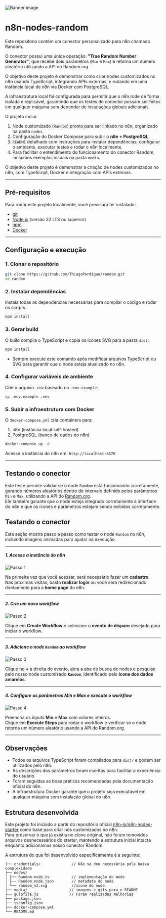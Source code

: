 ![Banner image](media/banner.png)

# n8n-nodes-random

Este repositório contém um conector personalizado para n8n chamado Random.

O conector possui uma única operação: **"True Random Number Generator"**, que recebe dois parâmetros (`Min` e `Max`) e retorna um número aleatório utilizando a API do Random.org

O objetivo deste projeto é demonstrar como criar nodes customizados no n8n usando TypeScript, integrando APIs externas, e rodando em uma instância local de n8n via Docker com PostgreSQL.

A infraestrutura local foi configurada para permitir que o n8n rode de forma isolada e replicável, garantindo que os testes do conector possam ser feitos em qualquer máquina sem depender de instalações globais adicionais.

O projeto inclui:

1. Node customizado (`Random`) pronto para ser linkado no n8n, organizado na pasta `nodes`.
2. Configuração do Docker Compose para subir o **n8n + PostgreSQL**.
3. `README` detalhado com instruções para instalar dependências, configurar o ambiente, executar testes e rodar o n8n localmente.
4. Para facilitar o entendimento do funcionamento do conector Random, incluímos exemplos visuais na pasta `media`.

O objetivo deste projeto é demonstrar a criação de nodes customizados no n8n, com TypeScript, Docker e integração com APIs externas.

---

## Pré-requisitos

Para rodar este projeto localmente, você precisará ter instalado:

* [git](https://git-scm.com/downloads)
* [Node.js](https://nodejs.org/) (versão 22 LTS ou superior)
* [npm](https://www.npmjs.com/)
* [Docker](https://docs.docker.com/get-docker/)

---

## Configuração e execução

### 1. Clonar o repositório
```bash
git clone https://github.com/ThiagoPerdigao/random.git
cd random
```

### 2. Instalar dependências

Instala todas as dependências necessárias para compilar o código e rodar os scripts.

```bash
npm install
```

### 3. Gerar build

O build compila o TypeScript e copia os ícones SVG para a pasta `dist`:

```bash
npm install
```
* Sempre execute este comando após modificar arquivos TypeScript ou SVG para garantir que o node esteja atualizado no n8n.

### 4. Configurar variáveis de ambiente

Crie o arquivo `.env` baseado no `.env.example`:

```bash
cp .env.example .env
```


### 5. Subir a infraestrutura com Docker

O `docker-compose.yml` cria containers para:
1. n8n (instância local self-hosted)
2. PostgreSQL (banco de dados do n8n)

```bash
docker-compose up -d
```

Acesse a instância do n8n em: `http://localhost:5678`

---

## Testando o conector

Este teste permite validar se o node `Random` está funcionando corretamente, gerando números aleatórios dentro do intervalo definido pelos parâmetros `Min` e `Max`, utilizando a API do [Random.org](https://www.random.org/integers/).  
Ele também garante que o node esteja integrado corretamente à interface do n8n e que os ícones e parâmetros estejam sendo exibidos corretamente.

## Testando o conector

Esta seção mostra passo a passo como testar o node `Random` no n8n, incluindo imagens animadas para ajudar na execução.

---

##### 1. Acesse a instância do n8n

![Passo 1](media/Passo1.gif)

Na primeira vez que você acessar, será necessário fazer um **cadastro**.  
Nas próximas visitas, basta **realizar login** ou você será redirecionado diretamente para a **home page** do n8n.

---

##### 2. Crie um novo workflow

![Passo 2](media/Passo2.gif)

Clique em **Create Workflow** e selecione o **evento de disparo** desejado para iniciar o workflow.

---

##### 3. Adicione o node `Random` ao workflow

![Passo 3](media/Passo3.gif)

Clique no **+** à direita do evento, abra a aba de busca de nodes e pesquise pelo nosso node customizado **`Random`**, identificado pelo **ícone dos dados amarelos**.

---

##### 4. Configure os parâmetros Min e Max e execute o workflow

![Passo 4](media/Passo4.gif)

Preencha os inputs **Min** e **Max** com valores inteiros.  
Clique em **Execute Steps** para rodar o workflow e verificar se o node retorna um número aleatório usando a API do Random.org.

---

## Observações

- Todos os arquivos TypeScript foram compilados para `dist/` e podem ser utilizados pelo n8n.
- As descrições dos parâmetros foram escritas para facilitar a experiência do usuário.
- Foram seguidas as boas práticas recomendadas pela documentação oficial do n8n.
- A infraestrutura Docker garante que o projeto seja executável em qualquer máquina sem instalação global do n8n.


## Estrutura desenvolvida

Este projeto foi iniciado a partir do repositório oficial [n8n-io/n8n-nodes-starter](https://github.com/n8n-io/n8n-nodes-starter) como base para criar nós customizados no n8n.  
Para preservar o que já existia no clone original, não foram removidos arquivos desnecessários do starter, mantendo a estrutura inicial intacta enquanto adicionamos nosso conector Random.

A estrutura do que foi desenvolvido especificamente é a seguinte:

``` n8n-nodes-random/
├── credentials/              // Não se deu necessária pela baixa complexidade
├── nodes/
│ ├── Random.node.ts          // implementação do node
│ ├── Random.node.json        // metadata do node
│ └── random_v2.svg           //ícone do node
├── media/                   // imagens e gifs para o README
├── gulpfile.js              // Foram realizadas melhorias
├── package.json
├── tsconfig.json
├── docker-compose.yml
└── README.md 
```
